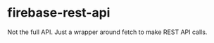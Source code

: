 firebase-rest-api
=================

Not the full API. Just a wrapper around fetch to make REST API calls.
